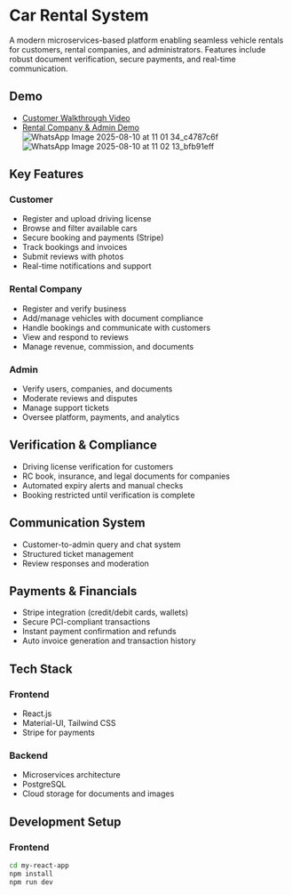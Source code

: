 # Car Rental System

A modern microservices-based platform enabling seamless vehicle rentals for customers, rental companies, and administrators. Features include robust document verification, secure payments, and real-time communication.

## Demo

- [Customer Walkthrough Video](https://drive.google.com/file/d/1BNiyVJvKwleH7KJaQN0RZqbaz1zh4tr_/view?usp=drive_link)
- [Rental Company & Admin Demo](https://drive.google.com/file/d/1q-ngsWY0ROP4EmidmWJJfT8XD5fw5Nth/view?usp=drive_link)
![WhatsApp Image 2025-08-10 at 11 01 34_c4787c6f](https://github.com/user-attachments/assets/20e94008-295e-4df8-b415-aa7b095bae3a)
![WhatsApp Image 2025-08-10 at 11 02 13_bfb91eff](https://github.com/user-attachments/assets/d3d68689-280d-4971-94cb-c8422ea6a0ab)

## Key Features

### Customer
- Register and upload driving license
- Browse and filter available cars
- Secure booking and payments (Stripe)
- Track bookings and invoices
- Submit reviews with photos
- Real-time notifications and support

### Rental Company
- Register and verify business
- Add/manage vehicles with document compliance
- Handle bookings and communicate with customers
- View and respond to reviews
- Manage revenue, commission, and documents

### Admin
- Verify users, companies, and documents
- Moderate reviews and disputes
- Manage support tickets
- Oversee platform, payments, and analytics

## Verification & Compliance

- Driving license verification for customers
- RC book, insurance, and legal documents for companies
- Automated expiry alerts and manual checks
- Booking restricted until verification is complete

## Communication System

- Customer-to-admin query and chat system
- Structured ticket management
- Review responses and moderation

## Payments & Financials

- Stripe integration (credit/debit cards, wallets)
- Secure PCI-compliant transactions
- Instant payment confirmation and refunds
- Auto invoice generation and transaction history

## Tech Stack

### Frontend
- React.js
- Material-UI, Tailwind CSS
- Stripe for payments

### Backend
- Microservices architecture
- PostgreSQL
- Cloud storage for documents and images

## Development Setup

### Frontend
```bash
cd my-react-app
npm install
npm run dev

